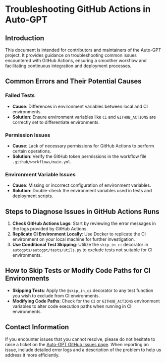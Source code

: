 # Troubleshooting GitHub Actions in Auto-GPT

## Introduction
This document is intended for contributors and maintainers of the Auto-GPT project. It provides guidance on troubleshooting common issues encountered with GitHub Actions, ensuring a smoother workflow and facilitating continuous integration and deployment processes.

## Common Errors and Their Potential Causes

### Failed Tests
- **Cause**: Differences in environment variables between local and CI environments.
- **Solution**: Ensure environment variables like `CI` and `GITHUB_ACTIONS` are correctly set to differentiate environments.

### Permission Issues
- **Cause**: Lack of necessary permissions for GitHub Actions to perform certain operations.
- **Solution**: Verify the GitHub token permissions in the workflow file `.github/workflows/main.yml`.

### Environment Variable Issues
- **Cause**: Missing or incorrect configuration of environment variables.
- **Solution**: Double-check the environment variables used in tests and deployment scripts.

## Steps to Diagnose Issues in GitHub Actions Runs

1. **Check GitHub Actions Logs**: Start by reviewing the error messages in the logs provided by GitHub Actions.
2. **Replicate CI Environment Locally**: Use Docker to replicate the CI environment on your local machine for further investigation.
3. **Use Conditional Test Skipping**: Utilize the `skip_in_ci` decorator in `autogpts/autogpt/tests/utils.py` to exclude tests not suitable for CI environments.

## How to Skip Tests or Modify Code Paths for CI Environments

- **Skipping Tests**: Apply the `@skip_in_ci` decorator to any test function you wish to exclude from CI environments.
- **Modifying Code Paths**: Check for the `CI` or `GITHUB_ACTIONS` environment variables to alter code execution paths when running in CI environments.

## Contact Information

If you encounter issues that you cannot resolve, please do not hesitate to raise a ticket on the [Auto-GPT GitHub Issues page](https://github.com/Significant-Gravitas/AutoGPT/issues). When reporting an issue, include detailed error logs and a description of the problem to help us address it more efficiently.
